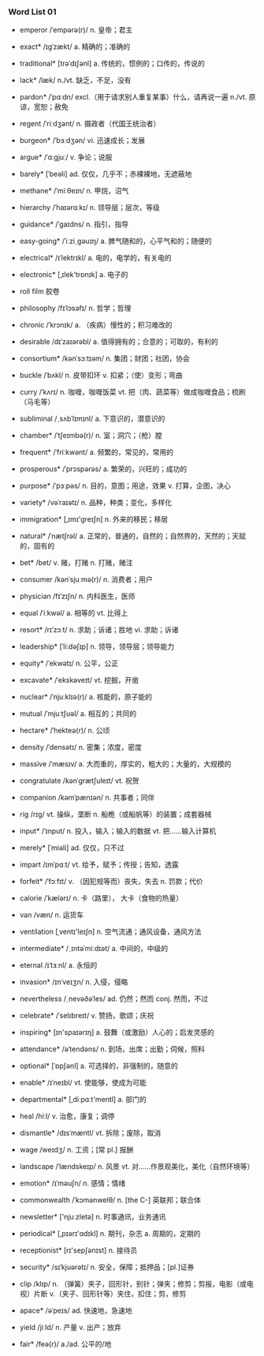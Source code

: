 ### Word List 01

* emperor \/ˈempərə\(r\)\/ n. 皇帝；君主

* exact\* \/ɪgˈzækt\/ a. 精确的；准确的


* traditional\* \[trəˈdɪʃənl\] a. 传统的，惯例的；口传的，传说的

* lack\* \/læk\/ n.\/vt. 缺乏，不足，没有

* pardon\* \/ˈpɑːdn\/ excl.（用于请求别人重复某事）什么，请再说一遍 n.\/vt. 原谅，宽恕；赦免

* regent \/ˈriːdʒənt\/ n. 摄政者（代国王统治者）

* burgeon\* \/ˈbɜːdʒən\/ vi. 迅速成长；发展

* argue\* \/ˈɑːgjuː\/ v. 争论；说服

* barely\* \[ˈbeəli\] ad. 仅仅，几乎不；赤裸裸地，无遮蔽地

* methane\* \/ˈmiːθeɪn\/ n. 甲烷，沼气

* hierarchy \/ˈhaɪərɑːkɪ\/ n. 领导层；层次，等级

* guidance\* \/ˈgaɪdns\/ n. 指引，指导

* easy-going\* \/ˈiːziˏgəuɪŋ\/ a. 脾气随和的，心平气和的；随便的

* electrical\* \/ɪˈlektrɪkl\/ a. 电的，电学的，有关电的

* electronic\* \[‚ɪlek'trɒnɪk\] a. 电子的

* roll film 胶卷

* philosophy \/fɪˈlɔsəfɪ\/ n. 哲学；哲理

* chronic \/ˈkrɔnɪk\/ a. （疾病）慢性的；积习难改的

* desirable \/dɪˈzaɪərəbl\/ a. 值得拥有的；合意的；可取的，有利的

* consortium\* \/kənˈsɔːtɪəm\/ n. 集团；财团；社团，协会

* buckle \/ˈbʌkl\/ n. 皮带扣环 v. 扣紧；（使）变形；弯曲

* curry \/ˈkʌrɪ\/ n. 咖喱，咖喱饭菜 vt. 把（肉、蔬菜等）做成咖喱食品；梳刷（马毛等）

* subliminal \/ˏsʌbˈlɪmɪnl\/ a. 下意识的，潜意识的

* chamber\* \/ˈtʃeɪmbə\(r\)\/ n. 室；洞穴；（枪）膛

* frequent\* \/ˈfriːkwənt\/ a. 频繁的，常见的，常用的

* prosperous\* \/ˈprɔspərəs\/ a. 繁荣的，兴旺的；成功的

* purpose\* \/ˈpɜːpəs\/ n. 目的，意图；用途，效果 v. 打算，企图，决心

* variety\* \/vəˈraɪətɪ\/ n. 品种，种类；变化，多样化

* immigration\* \[‚ɪmɪ'greɪʃn\] n. 外来的移民；移居

* natural\* \/ˈnætʃrəl\/ a. 正常的，普通的，自然的；自然界的，天然的；天赋的，固有的

* bet\* \/bet\/ v. 赌，打赌 n. 打赌，赌注

* consumer \/kənˈsjuːmə\(r\)\/ n. 消费者；用户

* physician \/fɪˈzɪʃn\/ n. 内科医生，医师

* equal \/ˈiːkwəl\/ a. 相等的 vt. 比得上

* resort\* \/rɪˈzɔːt\/ n. 求助；诉诸；胜地 vi. 求助；诉诸

* leadership\* \[ˈli:dəʃɪp\] n. 领导，领导层；领导能力

* equity\* \/ˈekwətɪ\/ n. 公平，公正

* excavate\* \/ˈekskəveɪt\/ vt. 挖掘，开凿

* nuclear\* \/ˈnjuːklɪə\(r\)\/ a. 核能的，原子能的

* mutual \/ˈmjuːtʃuəl\/ a. 相互的；共同的

* hectare\* \/ˈhekteə\(r\)\/ n. 公顷

* density \/ˈdensətɪ\/ n. 密集；浓度，密度

* massive \/ˈmæsɪv\/ a. 大而重的，厚实的，粗大的；大量的，大规模的

* congratulate \/kənˈgrætʃuleɪt\/ vt. 祝贺

* companion \/kəmˈpænɪən\/ n. 共事者；同伴

* rig \/rɪg\/ vt. 操纵，垄断 n. 船桅（或船帆等）的装置；成套器械

* input\* \/ˈɪnput\/ n. 投入，输入；输入的数据 vt. 把……输入计算机

* merely\* \[ˈmiəli\] ad. 仅仅，只不过

* impart \/ɪmˈpɑːt\/ vt. 给予，赋予；传授；告知，透露

* forfeit\* \/ˈfɔːfɪt\/ v. （因犯规等而）丧失，失去 n. 罚款；代价

* calorie \/ˈkælərɪ\/ n. 卡（路里）， 大卡（食物的热量）

* van \/væn\/ n. 运货车

* ventilation \[ˌventɪ'leɪʃn\] n. 空气流通；通风设备，通风方法

* intermediate\* \/ˏɪntəˈmiːdɪət\/ a. 中间的，中级的

* eternal \/ɪˈtɜːnl\/ a. 永恒的

* invasion\* \/ɪnˈveɪʒn\/ n. 入侵，侵略

* nevertheless \/ˏnevəðəˈles\/ ad. 仍然；然而 conj. 然而，不过

* celebrate\* \/ˈselɪbreɪt\/ v. 赞扬，歌颂；庆祝

* inspiring\* \[ɪn'spaɪərɪŋ\] a. 鼓舞（或激励）人心的；启发灵感的

* attendance\* \/əˈtendəns\/ n. 到场，出席；出勤；伺候，照料

* optional\* \[ˈɒpʃənl\] a. 可选择的，非强制的，随意的

* enable\* \/ɪˈneɪbl\/ vt. 使能够，使成为可能

* departmental\* \[‚diːpɑːt'mentl\] a. 部门的

* heal \/hiːl\/ v. 治愈，康复；调停

* dismantle\* \/dɪsˈmæntl\/ vt. 拆除；废除，取消

* wage \/weɪdʒ\/ n. 工资；\[常 pl.\] 报酬

* landscape \/ˈlændskeɪp\/ n. 风景 vt. 对……作景观美化，美化（自然环境等）

* emotion\* \/ɪˈməuʃn\/ n. 感情；情绪

* commonwealth \/ˈkɔmənwelθ\/ n. \[the C-\] 英联邦；联合体

* newsletter\* \['njuːzletə\] n. 时事通讯，业务通讯

* periodical\* \[‚pɪərɪ'ɑdɪkl\] n. 期刊，杂志 a. 周期的，定期的

* receptionist\* \[rɪ'sepʃənɪst\] n. 接待员

* security\* \/sɪˈkjuərətɪ\/ n. 安全，保障；抵押品；\[pl.\]证券

* clip \/klɪp\/ n. （弹簧）夹子，回形针，别针；弹夹；修剪；剪报，电影（或电视）片断 v.（夹子、回形针等）夹住，扣住；剪，修剪

* apace\* \/əˈpeɪs\/ ad. 快速地，急速地

* yield \/jiːld\/ n. 产量 v. 出产；放弃

* fair\* \/feə\(r\)\/ a.\/ad. 公平的\/地


